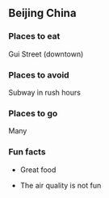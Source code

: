 ## Beijing China

### Places to eat

Gui Street (downtown)

### Places to avoid

Subway in rush hours

### Places to go

Many

### Fun facts

* Great food

* The air quality is not fun

